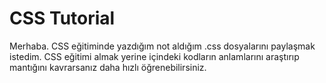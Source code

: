 # CSS Tutorial

Merhaba. CSS eğitiminde yazdığım not aldığım .css dosyalarını paylaşmak istedim. CSS eğitimi almak yerine içindeki kodların anlamlarını araştırıp mantığını kavrarsanız daha hızlı öğrenebilirsiniz.
